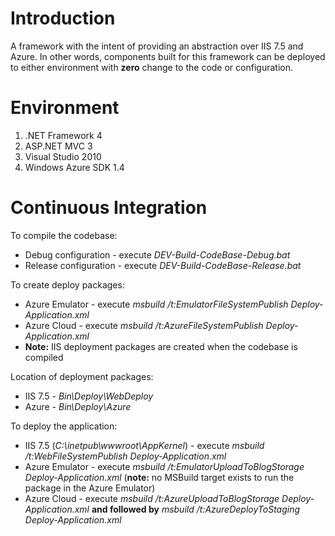 Introduction
================

A framework with the intent of providing an abstraction over IIS 7.5 and Azure. In other words, components built for this framework can be deployed to either 
environment with **zero** change to the code or configuration.  

Environment
================

1. .NET Framework 4
2. ASP.NET MVC 3
3. Visual Studio 2010
4. Windows Azure SDK 1.4

Continuous Integration
================

To compile the codebase:

* Debug configuration - execute *DEV-Build-CodeBase-Debug.bat*
* Release configuration - execute *DEV-Build-CodeBase-Release.bat*

To create deploy packages:

* Azure Emulator - execute *msbuild /t:EmulatorFileSystemPublish Deploy-Application.xml*
* Azure Cloud - execute *msbuild /t:AzureFileSystemPublish Deploy-Application.xml*
* **Note:** IIS deployment packages are created when the codebase is compiled

Location of deployment packages:

* IIS 7.5 - *Bin\Deploy\WebDeploy*
* Azure - *Bin\Deploy\Azure*

To deploy the application:

* IIS 7.5 (*C:\inetpub\wwwroot\AppKernel*) - execute *msbuild /t:WebFileSystemPublish Deploy-Application.xml*
* Azure Emulator - execute *msbuild /t:EmulatorUploadToBlogStorage Deploy-Application.xml* (**note:** no MSBuild target exists to run the package in the Azure Emulator)
* Azure Cloud - execute *msbuild /t:AzureUploadToBlogStorage Deploy-Application.xml* **and followed by** *msbuild /t:AzureDeployToStaging Deploy-Application.xml*